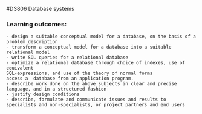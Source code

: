 #DS806 Database systems 

### Learning outcomes: 

	- design a suitable conceptual model for a database, on the basis of a problem description
	- transform a conceptual model for a database into a suitable relational model
	- write SQL queries for a relational database
	- optimize a relational database through choice of indexes, use of equivalent
	SQL-expressions, and use of the theory of normal forms
	access a  database from an application program.
	- describe work done on the above subjects in clear and precise language, and in a structured fashion
	- justify design conditions
	- describe, formulate and communicate issues and results to specialists and non-specialists, or project partners and end users